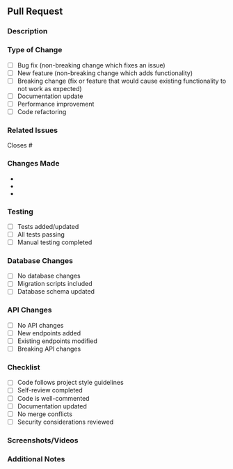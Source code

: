 ## Pull Request

### Description
<!-- Provide a brief description of the changes -->

### Type of Change
- [ ] Bug fix (non-breaking change which fixes an issue)
- [ ] New feature (non-breaking change which adds functionality)
- [ ] Breaking change (fix or feature that would cause existing functionality to not work as expected)
- [ ] Documentation update
- [ ] Performance improvement
- [ ] Code refactoring

### Related Issues
<!-- Link to any related issues -->
Closes #

### Changes Made
<!-- List the specific changes made -->
- 
- 
- 

### Testing
- [ ] Tests added/updated
- [ ] All tests passing
- [ ] Manual testing completed

### Database Changes
- [ ] No database changes
- [ ] Migration scripts included
- [ ] Database schema updated

### API Changes
- [ ] No API changes
- [ ] New endpoints added
- [ ] Existing endpoints modified
- [ ] Breaking API changes

### Checklist
- [ ] Code follows project style guidelines
- [ ] Self-review completed
- [ ] Code is well-commented
- [ ] Documentation updated
- [ ] No merge conflicts
- [ ] Security considerations reviewed

### Screenshots/Videos
<!-- If applicable, add screenshots or videos to demonstrate the changes -->

### Additional Notes
<!-- Any additional information that reviewers should know --> 